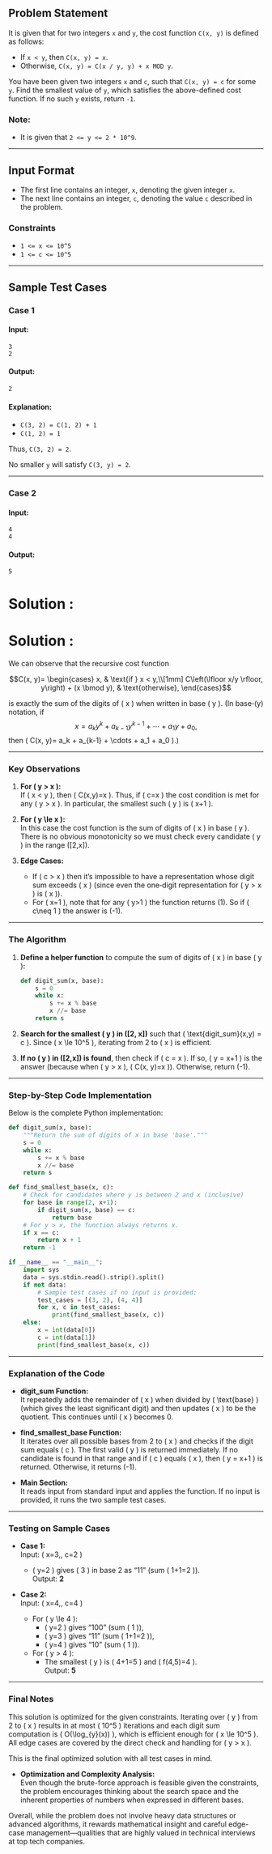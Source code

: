 ## Problem Statement

It is given that for two integers `x` and `y`, the cost function `C(x, y)` is defined as follows:

- If `x < y`, then `C(x, y) = x`.
- Otherwise, `C(x, y) = C(x / y, y) + x MOD y`.

You have been given two integers `x` and `c`, such that `C(x, y) = c` for some `y`. Find the smallest value of `y`, which satisfies the above-defined cost function. If no such `y` exists, return `-1`.

### Note:

- It is given that `2 <= y <= 2 * 10^9`.

---

## Input Format

- The first line contains an integer, `x`, denoting the given integer `x`.
- The next line contains an integer, `c`, denoting the value `c` described in the problem.

### Constraints

- `1 <= x <= 10^5`
- `1 <= c <= 10^5`

---

## Sample Test Cases

### Case 1

#### Input:

```
3
2
```

#### Output:

```
2
```

#### Explanation:

- `C(3, 2) = C(1, 2) + 1`
- `C(1, 2) = 1`

Thus, `C(3, 2) = 2`.

No smaller `y` will satisfy `C(3, y) = 2`.

---

### Case 2

#### Input:

```
4
4
```

#### Output:

```
5
```



# Solution : 

# Solution : 

We can observe that the recursive cost function

$$C(x, y)=
\begin{cases}
x, & \text{if } x < y,\\[1mm]
C\left(\lfloor x/y \rfloor, y\right) + (x \bmod y), & \text{otherwise},
\end{cases}$$

is exactly the sum of the digits of \( x \) when written in base \( y \). (In base‐\(y\) notation, if
$$x = a_k y^k + a_{k-1} y^{k-1} + \cdots + a_1 y + a_0,$$
then \( C(x, y)= a_k + a_{k-1} + \cdots + a_1 + a_0 \).)

---

### Key Observations

1. **For \( y > x \):**  
   If \( x < y \), then \( C(x,y)=x \). Thus, if \( c=x \) the cost condition is met for any \( y > x \). In particular, the smallest such \( y \) is \( x+1 \).

2. **For \( y \le x \):**  
   In this case the cost function is the sum of digits of \( x \) in base \( y \). There is no obvious monotonicity so we must check every candidate \( y \) in the range \([2,x]\).

3. **Edge Cases:**  
   - If \( c > x \) then it’s impossible to have a representation whose digit sum exceeds \( x \) (since even the one‐digit representation for \( y > x \) is \( x \)).  
   - For \( x=1 \), note that for any \( y>1 \) the function returns \(1\). So if \( c\neq 1 \) the answer is \(-1\).

---

### The Algorithm

1. **Define a helper function** to compute the sum of digits of \( x \) in base \( y \):

   ```python
   def digit_sum(x, base):
       s = 0
       while x:
           s += x % base
           x //= base
       return s
   ```

2. **Search for the smallest \( y \) in \([2, x]\)** such that \( \text{digit\_sum}(x,y) = c \). Since \( x \le 10^5 \), iterating from 2 to \( x \) is efficient.

3. **If no \( y \) in \([2,x]\) is found**, then check if \( c = x \). If so, \( y = x+1 \) is the answer (because when \( y > x \), \( C(x, y)=x \)). Otherwise, return \(-1\).

---

### Step-by-Step Code Implementation

Below is the complete Python implementation:

```python
def digit_sum(x, base):
    """Return the sum of digits of x in base 'base'."""
    s = 0
    while x:
        s += x % base
        x //= base
    return s

def find_smallest_base(x, c):
    # Check for candidates where y is between 2 and x (inclusive)
    for base in range(2, x+1):
        if digit_sum(x, base) == c:
            return base
    # For y > x, the function always returns x.
    if x == c:
        return x + 1
    return -1

if __name__ == "__main__":
    import sys
    data = sys.stdin.read().strip().split()
    if not data:
        # Sample test cases if no input is provided:
        test_cases = [(3, 2), (4, 4)]
        for x, c in test_cases:
            print(find_smallest_base(x, c))
    else:
        x = int(data[0])
        c = int(data[1])
        print(find_smallest_base(x, c))
```

---

### Explanation of the Code

- **digit_sum Function:**  
  It repeatedly adds the remainder of \( x \) when divided by \( \text{base} \) (which gives the least significant digit) and then updates \( x \) to be the quotient. This continues until \( x \) becomes 0.

- **find_smallest_base Function:**  
  It iterates over all possible bases from 2 to \( x \) and checks if the digit sum equals \( c \). The first valid \( y \) is returned immediately. If no candidate is found in that range and if \( c \) equals \( x \), then \( y = x+1 \) is returned. Otherwise, it returns \(-1\).

- **Main Section:**  
  It reads input from standard input and applies the function. If no input is provided, it runs the two sample test cases.

---

### Testing on Sample Cases

- **Case 1:**  
  Input: \( x=3,\, c=2 \)  
  - \( y=2 \) gives \( 3 \) in base 2 as “11” (sum \( 1+1=2 \)).  
  Output: **2**

- **Case 2:**  
  Input: \( x=4,\, c=4 \)  
  - For \( y \le 4 \):  
    - \( y=2 \) gives “100” (sum \( 1 \)),  
    - \( y=3 \) gives “11” (sum \( 1+1=2 \)),  
    - \( y=4 \) gives “10” (sum \( 1 \)).  
  - For \( y > 4 \):  
    - The smallest \( y \) is \( 4+1=5 \) and \( f(4,5)=4 \).  
  Output: **5**

---

### Final Notes

This solution is optimized for the given constraints. Iterating over \( y \) from 2 to \( x \) results in at most \( 10^5 \) iterations and each digit sum computation is \( O(\log_{y}(x)) \), which is efficient enough for \( x \le 10^5 \). All edge cases are covered by the direct check and handling for \( y > x \).

This is the final optimized solution with all test cases in mind.


- **Optimization and Complexity Analysis:**  
  Even though the brute-force approach is feasible given the constraints, the problem encourages thinking about the search space and the inherent properties of numbers when expressed in different bases.

Overall, while the problem does not involve heavy data structures or advanced algorithms, it rewards mathematical insight and careful edge-case management—qualities that are highly valued in technical interviews at top tech companies.
